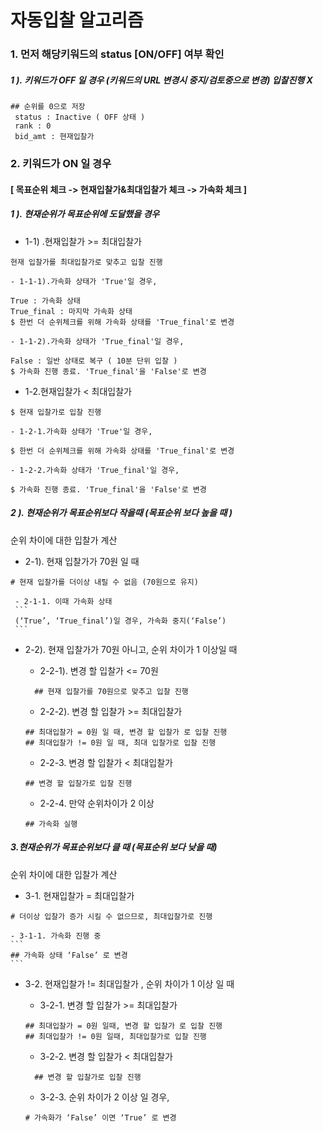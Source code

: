 # 자동입찰 알고리즘

### 1. 먼저 해당키워드의 status [ON/OFF] 여부 확인
##### 1 ). 키워드가 OFF 일 경우 (키워드의 URL 변경시 중지/검토중으로 변경) 입찰진행 X
```
## 순위를 0으로 저장
 status : Inactive ( OFF 상태 )
 rank : 0
 bid_amt : 현재입찰가
```
### 2. 키워드가 ON 일 경우
#### [ 목표순위 체크 -> 현재입찰가&최대입찰가 체크 -> 가속화 체크 ]

##### 1 ). 현재순위가 목표순위에 도달했을 경우
  - 1-1) .현재입찰가 >= 최대입찰가
```
현재 입찰가를 최대입찰가로 맞추고 입찰 진행
```

    - 1-1-1).가속화 상태가 'True'일 경우,
```
True : 가속화 상태
True_final : 마지막 가속화 상태
$ 한번 더 순위체크를 위해 가속화 상태를 'True_final'로 변경
```

    - 1-1-2).가속화 상태가 'True_final'일 경우,
```
False : 일반 상태로 복구 ( 10분 단위 입찰 )
$ 가속화 진행 종료. 'True_final'을 'False'로 변경
```

  - 1-2.현재입찰가 < 최대입찰가
```
$ 현재 입찰가로 입찰 진행
```

    - 1-2-1.가속화 상태가 'True'일 경우,
```
$ 한번 더 순위체크를 위해 가속화 상태를 'True_final'로 변경
```
    - 1-2-2.가속화 상태가 'True_final'일 경우,
```
$ 가속화 진행 종료. 'True_final'을 'False'로 변경
```

##### 2 ). 현재순위가 목표순위보다 작을때 (목표순위 보다 높을 때 )
순위 차이에 대한 입찰가 계산

  - 2-1). 현재 입찰가가 70원 일 때
  ```
  # 현재 입찰가를 더이상 내릴 수 없음 (70원으로 유지)
  ```
     - 2-1-1. 이때 가속화 상태
     ```
     (‘True’, ‘True_final’)일 경우, 가속화 중지(‘False’)
     ```

  - 2-2). 현재 입찰가가 70원 아니고, 순위 차이가 1 이상일 때
    - 2-2-1). 변경 할 입찰가 <= 70원
    ```
	  ## 현재 입찰가를 70원으로 맞추고 입찰 진행
    ```

    - 2-2-2). 변경 할 입찰가 >= 최대입찰가
    ```
    ## 최대입찰가 = 0원 일 때, 변경 할 입찰가 로 입찰 진행
    ## 최대입찰가 != 0원 일 때, 최대 입찰가로 입찰 진행    
    ```

    - 2-2-3. 변경 할 입찰가 < 최대입찰가
    ```
    ## 변경 할 입찰가로 입찰 진행
    ```

    - 2-2-4. 만약 순위차이가 2 이상
    ```
    ## 가속화 실행
    ```


##### 3.현재순위가 목표순위보다 클 때 (목표순위 보다 낮을 때)
순위 차이에 대한 입찰가 계산

  - 3-1. 현재입찰가 = 최대입찰가
  ```
  # 더이상 입찰가 증가 시킬 수 없으므로, 최대입찰가로 진행
  ```

    - 3-1-1. 가속화 진행 중
    ```
    ## 가속화 상태 ‘False’ 로 변경
    ```

  - 3-2. 현재입찰가 != 최대입찰가 , 순위 차이가 1 이상 일 때
    - 3-2-1. 변경 할 입찰가 >= 최대입찰가
    ```
    ## 최대입찰가 = 0원 일때, 변경 할 입찰가 로 입찰 진행
    ## 최대입찰가 != 0원 일때, 최대입찰가로 입찰 진행    
    ```

    - 3-2-2. 변경 할 입찰가 < 최대입찰가
    ```
	  ## 변경 할 입찰가로 입찰 진행
    ```

    - 3-2-3. 순위 차이가 2 이상 일 경우,
    ```
    # 가속화가 ‘False’ 이면 ‘True’ 로 변경
    ```
